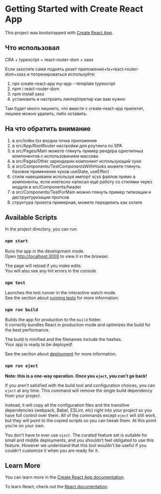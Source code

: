 # Getting Started with Create React App

This project was bootstrapped with [Create React App](https://github.com/facebook/create-react-app).

## Что использовал

CRA + typescript + react-router-dom + sass

Если захотите сами поднять реакт приложение+ts+react-router-dom+sass и потренироваться используйте: 
1) npx create-react-app my-app --template typescript
2) npm i react-router-dom
3) npm install sass
4) установить и настроить линтер\претир как вам нужно

Там будет много лишнего, что вместе с create-react-app прилетит, лишнее можно удалить, либо оставить.

## На что обратить внимание

1) в src/index.tsx входна точка приложения
2) в src/App/RootRouter настройки для роутинга по SPA
3) в src/Pages/Main можете глянуть пример рендера однотипных компонентов с использованием массива
4) в src/Pages/Other зарендерин компонент использующий хуки 
5) в src/Components/TestComponentsWithHooks можете глянуть базовое применение хуков useState, useEffect
6) стили навешиваем используя импорт scss файлов прямо в компоненты, если инетесно написал ещё работу со стилями через модули в src/Components/header
7) в src/Components/TestForMain можно глянуть пример типизации и деструктуризации пропсов
8) структура проекта примерная, можете переделать как хотите

## Available Scripts

In the project directory, you can run:

### `npm start`

Runs the app in the development mode.\
Open [http://localhost:3000](http://localhost:3000) to view it in the browser.

The page will reload if you make edits.\
You will also see any lint errors in the console.

### `npm test`

Launches the test runner in the interactive watch mode.\
See the section about [running tests](https://facebook.github.io/create-react-app/docs/running-tests) for more information.

### `npm run build`

Builds the app for production to the `build` folder.\
It correctly bundles React in production mode and optimizes the build for the best performance.

The build is minified and the filenames include the hashes.\
Your app is ready to be deployed!

See the section about [deployment](https://facebook.github.io/create-react-app/docs/deployment) for more information.

### `npm run eject`

**Note: this is a one-way operation. Once you `eject`, you can’t go back!**

If you aren’t satisfied with the build tool and configuration choices, you can `eject` at any time. This command will remove the single build dependency from your project.

Instead, it will copy all the configuration files and the transitive dependencies (webpack, Babel, ESLint, etc) right into your project so you have full control over them. All of the commands except `eject` will still work, but they will point to the copied scripts so you can tweak them. At this point you’re on your own.

You don’t have to ever use `eject`. The curated feature set is suitable for small and middle deployments, and you shouldn’t feel obligated to use this feature. However we understand that this tool wouldn’t be useful if you couldn’t customize it when you are ready for it.

## Learn More

You can learn more in the [Create React App documentation](https://facebook.github.io/create-react-app/docs/getting-started).

To learn React, check out the [React documentation](https://reactjs.org/).
